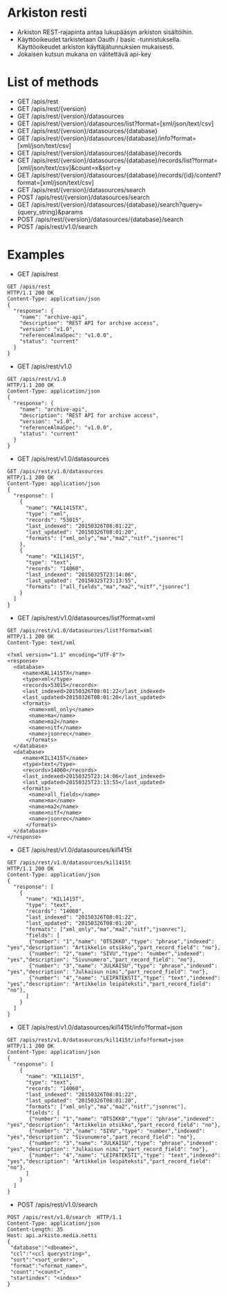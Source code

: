 Arkiston resti
==============
- Arkiston REST-rajapinta antaa lukupääsyn arkiston sisältöihin.
- Käyttöoikeudet tarkistetaan Oauth / basic -tunnistuksella. Käyttöoikeudet arkiston käyttäjätunnuksien mukaisesti.
- Jokaisen kutsun mukana on välitettävä api-key

List of methods
===============
- GET /apis/rest
- GET /apis/rest/{version}
- GET /apis/rest/{version}/datasources
- GET /apis/rest/{version}/datasources/list?format=[xml/json/text/csv]
- GET /apis/rest/{version}/datasources/{database}
- GET /apis/rest/{version}/datasources/{database}/info?format=[xml/json/text/csv]
- GET /apis/rest/{version}/datasources/{database}/records
- GET /apis/rest/{version}/datasources/{database}/records/list?format=[xml/json/text/csv]&count=x&sort=y
- GET /apis/rest/{version}/datasources/{database}/records/{id}/content?format=[xml/json/text/csv]
- GET /apis/rest/{version}/datasources/search
- POST /apis/rest/{version}/datasources/search  
- GET /apis/rest/{version}/datasources/{database}/search?query={query_string}&params    
- POST /apis/rest/{version}/datasources/{database}/search
- POST /apis/rest/v1.0/search              

Examples
========
- GET /apis/rest
```http
GET /apis/rest 
HTTP/1.1 200 OK
Content-Type: application/json
{
  "response": {
    "name": "archive-api",
    "description": "REST API for archive access",
    "version": "v1.0",
    "referenceAlmaSpec": "v1.0.0",
    "status": "current"
  }
}
```
- GET /apis/rest/v1.0
```http
GET /apis/rest/v1.0
HTTP/1.1 200 OK
Content-Type: application/json
{
  "response": {
    "name": "archive-api",
    "description": "REST API for archive access",
    "version": "v1.0",
    "referenceAlmaSpec": "v1.0.0",
    "status": "current"
  }
}
```
- GET /apis/rest/v1.0/datasources
```http
GET /apis/rest/v1.0/datasources
HTTP/1.1 200 OK
Content-Type: application/json
{
  "response": [
    {
      "name": "KAL1415TX",
      "type": "xml", 
      "records": "53015",
      "last_indexed": "20150326T08:01:22",
      "last_updated": "20150326T08:01:20",
      "formats": ["xml_only","ma","ma2","nitf","jsonrec"]                      
    },
    {
      "name": "KIL1415T",
      "type": "text", 
      "records": "14060",
      "last_indexed": "20150325T23:14:06",
      "last_updated": "20150325T23:13:55",
      "formats": ["all_fields","ma","ma2","nitf","jsonrec"]                      
    }
  ]
}
```
- GET /apis/rest/v1.0/datasources/list?format=xml
```http
GET /apis/rest/v1.0/datasources/list?format=xml
HTTP/1.1 200 OK
Content-Type: text/xml

<?xml version="1.1" encoding="UTF-8"?>
<response>
  <database>
     <name>KAL1415TX</name>
     <type>xml</type> 
     <records>53015</records>   
     <last_indexed>20150326T08:01:22</last_indexed>
     <last_updated>20150326T08:01:20</last_updated> 
     <formats>
       <name>xml_only</name>
       <name>ma</name>
       <name>ma2</name>
       <name>nitf</name>
       <name>jsonrec</name>                    
      </formats>         
  </database>
  <database>
     <name>KIL1415T</name>
     <type>text</type> 
     <records>14060</records>   
     <last_indexed>20150325T23:14:06</last_indexed>
     <last_updated>20150325T23:13:55</last_updated> 
     <formats>
       <name>all_fields</name>
       <name>ma</name>
       <name>ma2</name>
       <name>nitf</name>
       <name>jsonrec</name>                    
      </formats>         
  </database>
</response>
```
- GET /apis/rest/v1.0/datasources/kil1415t
```http    
GET /apis/rest/v1.0/datasources/kil1415t
HTTP/1.1 200 OK
Content-Type: application/json
{
  "response": [
    {
      "name": "KIL1415T",
      "type": "text", 
      "records": "14060",
      "last_indexed": "20150326T08:01:22",
      "last_updated": "20150326T08:01:20",
      "formats": ["xml_only","ma","ma2","nitf","jsonrec"],
      "fields": [
       {"number": "1","name": "OTSIKKO","type": "phrase","indexed": "yes","description": "Artikkelin otsikko","part_record_field": "no"},
       {"number": "2","name": "SIVU","type": "number","indexed": "yes","description": "Sivunumero","part_record_field": "no"},
       {"number": "3","name": "JULKAISU","type": "phrase","indexed": "yes","description": "Julkaisun nimi","part_record_field": "no"},       
       {"number": "4","name": "LEIPATEKSTI","type": "text","indexed": "yes","description": "Artikkelin leipäteksti","part_record_field": "no"},     
      ]                      
    }
  ]
}
```
- GET /apis/rest/v1.0/datasources/kil1415t/info?format=json
```http 
GET /apis/rest/v1.0/datasources/kil1415t/info?format=json
HTTP/1.1 200 OK
Content-Type: application/json
{
  "response": [
    {
      "name": "KIL1415T",
      "type": "text", 
      "records": "14060",
      "last_indexed": "20150326T08:01:22",
      "last_updated": "20150326T08:01:20",
      "formats": ["xml_only","ma","ma2","nitf","jsonrec"],
      "fields": [
       {"number": "1","name": "OTSIKKO","type": "phrase","indexed": "yes","description": "Artikkelin otsikko","part_record_field": "no"},
       {"number": "2","name": "SIVU","type": "number","indexed": "yes","description": "Sivunumero","part_record_field": "no"},
       {"number": "3","name": "JULKAISU","type": "phrase","indexed": "yes","description": "Julkaisun nimi","part_record_field": "no"},       
       {"number": "4","name": "LEIPATEKSTI","type": "text","indexed": "yes","description": "Artikkelin leipäteksti","part_record_field": "no"},     
      ]                      
    }
  ]
}
```
- POST /apis/rest/v1.0/search
```http 
POST /apis/rest/v1.0/search  HTTP/1.1              
Content-Type: application/json     
Content-Length: 35                 
Host: api.arkisto.media.netti                                                 
{
 "database":"<dbname>",
 "ccl":"<ccl querystring>",
 "sort":"<sort_order>", 
 "format":"<format_name>",
 "count":"<count>",
 "startindex": "<index>"
}
```
